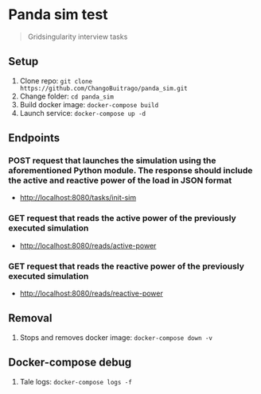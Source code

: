 # Panda sim test
> Gridsingularity interview tasks

## Setup
1. Clone repo:
  `git clone https://github.com/ChangoBuitrago/panda_sim.git`
2. Change folder:
  `cd panda_sim`
3. Build docker image:
  `docker-compose build`
4. Launch service:
  `docker-compose up -d`

## Endpoints

### POST request that launches the simulation using the aforementioned Python module. The response should include the active and reactive power of the load in JSON format

- [http://localhost:8080/tasks/init-sim](http://localhost:8080/tasks/init-sim)

### GET request that reads the active power of the previously executed simulation

- [http://localhost:8080/reads/active-power](http://localhost:8080/reads/active-power)

### GET request that reads the reactive power of the previously executed simulation

- [http://localhost:8080/reads/reactive-power](http://localhost:8080/reads/reactive-power)


## Removal
1. Stops and removes docker image:
  `docker-compose down -v`

## Docker-compose debug
1. Tale logs:
  `docker-compose logs -f`